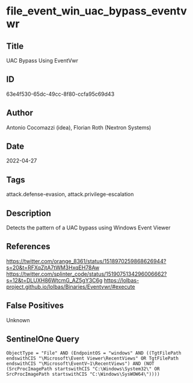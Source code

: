 # file_event_win_uac_bypass_eventvwr

## Title
UAC Bypass Using EventVwr

## ID
63e4f530-65dc-49cc-8f80-ccfa95c69d43

## Author
Antonio Cocomazzi (idea), Florian Roth (Nextron Systems)

## Date
2022-04-27

## Tags
attack.defense-evasion, attack.privilege-escalation

## Description
Detects the pattern of a UAC bypass using Windows Event Viewer

## References
https://twitter.com/orange_8361/status/1518970259868626944?s=20&t=RFXqZjtA7tWM3HxqEH78Aw
https://twitter.com/splinter_code/status/1519075134296006662?s=12&t=DLUXH86WtcmG_AZ5gY3C6g
https://lolbas-project.github.io/lolbas/Binaries/Eventvwr/#execute

## False Positives
Unknown

## SentinelOne Query
```
ObjectType = "File" AND (EndpointOS = "windows" AND ((TgtFilePath endswithCIS "\Microsoft\Event Viewer\RecentViews" OR TgtFilePath endswithCIS "\Microsoft\EventV~1\RecentViews") AND (NOT (SrcProcImagePath startswithCIS "C:\Windows\System32\" OR SrcProcImagePath startswithCIS "C:\Windows\SysWOW64\"))))

```